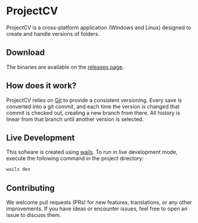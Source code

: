 # ProjectCV

ProjectCV is a cross-platform application (Windows and Linux) designed to create and handle versions of folders.

## Download

The binaries are available on the [releases page](https://github.com/eryalito/projectcv/releases).

## How does it work?

ProjectCV relies on [Git](https://git-scm.com/) to provide a consistent versioning. Every save is converted into a git commit, and each time the version is changed that commit is checked out, creating a new branch from there. All history is linear from that branch until another version is selected.

## Live Development

This sofware is created using [wails](https://github.com/wailsapp/wails). To run in live development mode, execute the following command in the project directory:

```sh
wails dev
```

## Contributing

We welcome pull requests (PRs) for new features, translations, or any other improvements. If you have ideas or encounter issues, feel free to open an issue to discuss them.
